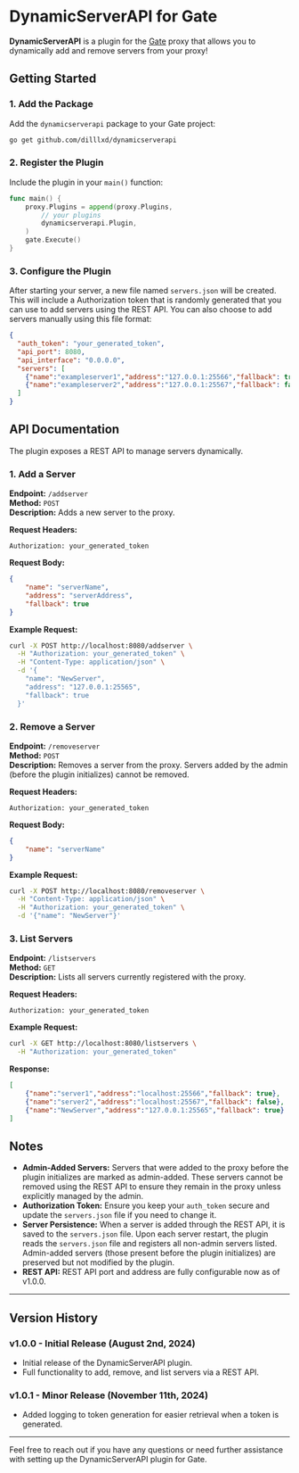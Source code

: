 # DynamicServerAPI for Gate

**DynamicServerAPI** is a plugin for the [Gate](https://gate.minekube.com/) proxy that allows you to dynamically add and remove servers from your proxy!

## Getting Started

### 1. Add the Package

Add the `dynamicserverapi` package to your Gate project:

```bash
go get github.com/dilllxd/dynamicserverapi
```

### 2. Register the Plugin

Include the plugin in your `main()` function:

```go
func main() {
    proxy.Plugins = append(proxy.Plugins,
        // your plugins
        dynamicserverapi.Plugin,
    )
    gate.Execute()
}
```

### 3. Configure the Plugin

After starting your server, a new file named `servers.json` will be created. This will include a Authorization token that is randomly generated that you can use to add servers using the REST API. You can also choose to add servers manually using this file format:

```json
{
  "auth_token": "your_generated_token",
  "api_port": 8080,
  "api_interface": "0.0.0.0",
  "servers": [
    {"name":"exampleserver1","address":"127.0.0.1:25566","fallback": true},
    {"name":"exampleserver2","address":"127.0.0.1:25567","fallback": false}
  ]
}
```

## API Documentation

The plugin exposes a REST API to manage servers dynamically.

### 1. Add a Server

**Endpoint:** `/addserver`  
**Method:** `POST`  
**Description:** Adds a new server to the proxy.

**Request Headers:**
```
Authorization: your_generated_token
```

**Request Body:**
```json
{
    "name": "serverName",
    "address": "serverAddress",
    "fallback": true
}
```

**Example Request:**
```bash
curl -X POST http://localhost:8080/addserver \
  -H "Authorization: your_generated_token" \
  -H "Content-Type: application/json" \
  -d '{
    "name": "NewServer",
    "address": "127.0.0.1:25565",
    "fallback": true
  }'

```

### 2. Remove a Server

**Endpoint:** `/removeserver`  
**Method:** `POST`  
**Description:** Removes a server from the proxy. Servers added by the admin (before the plugin initializes) cannot be removed.

**Request Headers:**
```
Authorization: your_generated_token
```

**Request Body:**
```json
{
    "name": "serverName"
}
```

**Example Request:**
```bash
curl -X POST http://localhost:8080/removeserver \
  -H "Content-Type: application/json" \
  -H "Authorization: your_generated_token" \
  -d '{"name": "NewServer"}'
```

### 3. List Servers

**Endpoint:** `/listservers`  
**Method:** `GET`  
**Description:** Lists all servers currently registered with the proxy.

**Request Headers:**
```
Authorization: your_generated_token
```

**Example Request:**
```bash
curl -X GET http://localhost:8080/listservers \
  -H "Authorization: your_generated_token"
```

**Response:**
```json
[
    {"name":"server1","address":"localhost:25566","fallback": true},
    {"name":"server2","address":"localhost:25567","fallback": false},
    {"name":"NewServer","address":"127.0.0.1:25565","fallback": true}
]
```

## Notes

- **Admin-Added Servers:** Servers that were added to the proxy before the plugin initializes are marked as admin-added. These servers cannot be removed using the REST API to ensure they remain in the proxy unless explicitly managed by the admin.
- **Authorization Token:** Ensure you keep your `auth_token` secure and update the `servers.json` file if you need to change it.
- **Server Persistence:** When a server is added through the REST API, it is saved to the `servers.json` file. Upon each server restart, the plugin reads the `servers.json` file and registers all non-admin servers listed. Admin-added servers (those present before the plugin initializes) are preserved but not modified by the plugin.
- **REST API:** REST API port and address are fully configurable now as of v1.0.0.
---

## Version History

### v1.0.0 - Initial Release (August 2nd, 2024)
- Initial release of the DynamicServerAPI plugin.
- Full functionality to add, remove, and list servers via a REST API.

### v1.0.1 - Minor Release (November 11th, 2024)
- Added logging to token generation for easier retrieval when a token is generated.
---

Feel free to reach out if you have any questions or need further assistance with setting up the DynamicServerAPI plugin for Gate.
